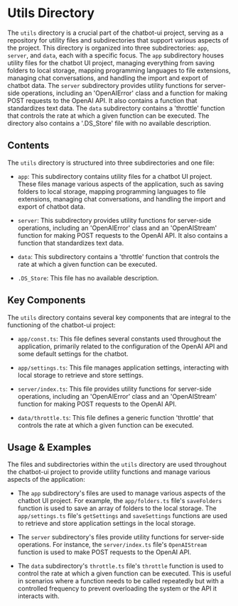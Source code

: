 
# Utils Directory

The `utils` directory is a crucial part of the chatbot-ui project, serving as a repository for utility files and subdirectories that support various aspects of the project. This directory is organized into three subdirectories: `app`, `server`, and `data`, each with a specific focus. The `app` subdirectory houses utility files for the chatbot UI project, managing everything from saving folders to local storage, mapping programming languages to file extensions, managing chat conversations, and handling the import and export of chatbot data. The `server` subdirectory provides utility functions for server-side operations, including an 'OpenAIError' class and a function for making POST requests to the OpenAI API. It also contains a function that standardizes text data. The `data` subdirectory contains a 'throttle' function that controls the rate at which a given function can be executed. The directory also contains a '.DS_Store' file with no available description.

## Contents

The `utils` directory is structured into three subdirectories and one file:

- `app`: This subdirectory contains utility files for a chatbot UI project. These files manage various aspects of the application, such as saving folders to local storage, mapping programming languages to file extensions, managing chat conversations, and handling the import and export of chatbot data.

- `server`: This subdirectory provides utility functions for server-side operations, including an 'OpenAIError' class and an 'OpenAIStream' function for making POST requests to the OpenAI API. It also contains a function that standardizes text data.

- `data`: This subdirectory contains a 'throttle' function that controls the rate at which a given function can be executed.

- `.DS_Store`: This file has no available description.

## Key Components

The `utils` directory contains several key components that are integral to the functioning of the chatbot-ui project:

- `app/const.ts`: This file defines several constants used throughout the application, primarily related to the configuration of the OpenAI API and some default settings for the chatbot.

- `app/settings.ts`: This file manages application settings, interacting with local storage to retrieve and store settings.

- `server/index.ts`: This file provides utility functions for server-side operations, including an 'OpenAIError' class and an 'OpenAIStream' function for making POST requests to the OpenAI API.

- `data/throttle.ts`: This file defines a generic function 'throttle' that controls the rate at which a given function can be executed.

## Usage & Examples

The files and subdirectories within the `utils` directory are used throughout the chatbot-ui project to provide utility functions and manage various aspects of the application:

- The `app` subdirectory's files are used to manage various aspects of the chatbot UI project. For example, the `app/folders.ts` file's `saveFolders` function is used to save an array of folders to the local storage. The `app/settings.ts` file's `getSettings` and `saveSettings` functions are used to retrieve and store application settings in the local storage.

- The `server` subdirectory's files provide utility functions for server-side operations. For instance, the `server/index.ts` file's `OpenAIStream` function is used to make POST requests to the OpenAI API.

- The `data` subdirectory's `throttle.ts` file's `throttle` function is used to control the rate at which a given function can be executed. This is useful in scenarios where a function needs to be called repeatedly but with a controlled frequency to prevent overloading the system or the API it interacts with.
